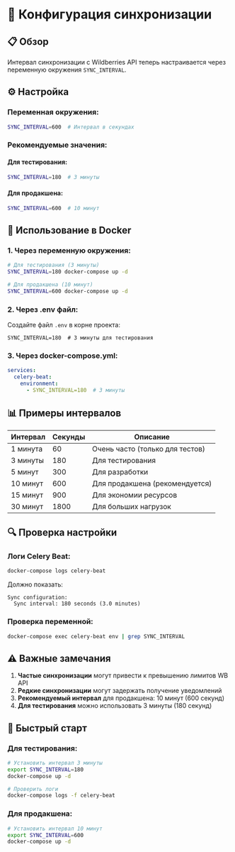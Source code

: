 # 🔧 Конфигурация синхронизации

## 📋 Обзор

Интервал синхронизации с Wildberries API теперь настраивается через переменную окружения `SYNC_INTERVAL`.

## ⚙️ Настройка

### **Переменная окружения:**
```bash
SYNC_INTERVAL=600  # Интервал в секундах
```

### **Рекомендуемые значения:**

#### **Для тестирования:**
```bash
SYNC_INTERVAL=180  # 3 минуты
```

#### **Для продакшена:**
```bash
SYNC_INTERVAL=600  # 10 минут
```

## 🐳 Использование в Docker

### **1. Через переменную окружения:**
```bash
# Для тестирования (3 минуты)
SYNC_INTERVAL=180 docker-compose up -d

# Для продакшена (10 минут)
SYNC_INTERVAL=600 docker-compose up -d
```

### **2. Через .env файл:**
Создайте файл `.env` в корне проекта:
```env
SYNC_INTERVAL=180  # 3 минуты для тестирования
```

### **3. Через docker-compose.yml:**
```yaml
services:
  celery-beat:
    environment:
      - SYNC_INTERVAL=180  # 3 минуты
```

## 📊 Примеры интервалов

| Интервал | Секунды | Описание |
|----------|---------|----------|
| 1 минута | 60 | Очень часто (только для тестов) |
| 3 минуты | 180 | Для тестирования |
| 5 минут | 300 | Для разработки |
| 10 минут | 600 | Для продакшена (рекомендуется) |
| 15 минут | 900 | Для экономии ресурсов |
| 30 минут | 1800 | Для больших нагрузок |

## 🔍 Проверка настройки

### **Логи Celery Beat:**
```bash
docker-compose logs celery-beat
```

Должно показать:
```
Sync configuration:
  Sync interval: 180 seconds (3.0 minutes)
```

### **Проверка переменной:**
```bash
docker-compose exec celery-beat env | grep SYNC_INTERVAL
```

## ⚠️ Важные замечания

1. **Частые синхронизации** могут привести к превышению лимитов WB API
2. **Редкие синхронизации** могут задержать получение уведомлений
3. **Рекомендуемый интервал** для продакшена: 10 минут (600 секунд)
4. **Для тестирования** можно использовать 3 минуты (180 секунд)

## 🚀 Быстрый старт

### **Для тестирования:**
```bash
# Установить интервал 3 минуты
export SYNC_INTERVAL=180
docker-compose up -d

# Проверить логи
docker-compose logs -f celery-beat
```

### **Для продакшена:**
```bash
# Установить интервал 10 минут
export SYNC_INTERVAL=600
docker-compose up -d
```
